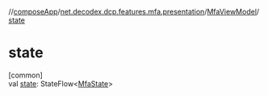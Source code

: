//[composeApp](../../../index.md)/[net.decodex.dcp.features.mfa.presentation](../index.md)/[MfaViewModel](index.md)/[state](state.md)

# state

[common]\
val [state](state.md): StateFlow&lt;[MfaState](../-mfa-state/index.md)&gt;
